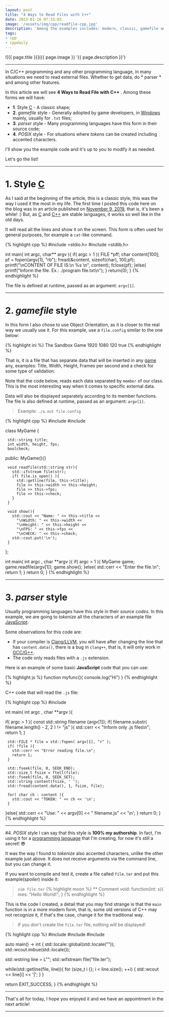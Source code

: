```yaml
---
layout: post
title: "4 Ways to Read Files with C++"
date: 2023-01-16 07:33:03
image: '/assets/img/cpp/readfile-cpp.jpg'
description: 'Among the examples includes: modern, classic, gamefile and parser!'
tags:
- cpp
- cppdaily
---
```


![{{ page.title }}]({{ page.image }} '{{ page.description }}')

---

In C/C++ programming and any other programming language, in many situations we need to read external files. Whether to get data, do * parser * and among other features.

In this article we will see **4 Ways to Read File with C++** . Among these forms we will have:
+ **1**. Style [C](https://terminalroot.com/tags#linguagemc) - A classic shape;
+ **2**. *gamefile* style - Generally adopted by game developers, in [Windows](https://terminalroot.com/tags#windows) mainly, usually for `.txt` files;
+ **3**. *parser* style - Many programming languages have this form in their source code;
+ **4**. *POSIX* style - For situations where *tokens* can be created including accented characters.

I'll show you the example code and it's up to you to modify it as needed.

Let's go the list!

---

# 1. Style [C](https://terminalroot.com/tags#clinguage)
As I said at the beginning of the article, this is a classic style, this was the way I used it the most in my life. The first time I posted this code here on the blog was in an article published on [November 9, 2019](https://terminalroot.com/examples-of-functions-fread-fwrite-remove-and-others-in-c/), that is, it's been a while! :) But, as [C](https://terminalroot.com/tags#clanguage) and [C++](https://terminalroot.com/tags#cpp) are stable languages, it works so well like in the old days.

It will read all the lines and show it on the screen. This form is often used for general purposes, for example a `cat`-like command.

{% highlight cpp %}
#include <stdio.h>
#include <stdlib.h>

int main( int argc, char** argv ){
     if( argc > 1 ){
         FILE *pff;
         char content[100];
         pf = fopen(argv[1], "rb");
         fread(&content, sizeof(char), 100,pf);
         printf("\nCONTENT OF FILE IS:\n %s \n", content);
         fclose(pf);
     }else{
         printf("Inform the file. Ex.: ./program file.txt\n");
     }
     return(0);
}
{% endhighlight %}

The file is defined at runtime, passed as an argument: `argv[1]`.

---

# 2. *gamefile* style
In this form I also chose to use Object Orientation, as it is closer to the real way we usually use it. For this example, use a `file.config` similar to the one below:

{% highlight ini %}
The Sandbox Game
1920 1080
120
true
{% endhighlight %}

That is, it is a file that has separate data that will be inserted in any [game](https://terminalroot.com/tags#games) any, examples: Title, Width, Height, Frames per second and a check for some type of validation.

Note that the code below, reads each data separated by `member` of our class. This is the most interesting way when it comes to specific external data.

Data will also be displayed separately according to its member functions. The file is also defined at runtime, passed as an argument: `argv[1]`.
> Example: `./a.out file.config`

{% highlight cpp %}
#include <iostream>
#include <fstream>

class MyGame {

     std::string title;
     int width, height, fps;
     boolcheck;

   public:
     MyGame(){}

     void readfile(std::string str){
       std::ifstream file(str);
       if( file.is_open() ){
         std::getline(file, this->title);
         file >> this->width >> this->height;
         file >> this->fps;
         file >> this->check;
       }
     }

     void show(){
       std::cout << "Name: " << this->title <<
         "\nWidth: " << this->width <<
         "\nHeight: " << this->height <<
         "\nFPS: " << this->fps <<
         "\nCHECK: " << this->check;
       std::cout.put('\n');
     }
};

int main( int argc , char **argv ){
   if( argc > 1 ){
     MyGame game;
     game.readfile(argv[1]);
     game.show();
   }else{
     std::cerr << "Enter the file.\n";
     return 1;
   }
   return 0;
}
{% endhighlight %}

---

# 3. *parser* style
Usually programming languages have this style in their *source codes*. In this example, we are going to *tokenize* all the characters of an example file [JavaScript](https://terminalroot.com/tags#javascript).

Some observations for this code are:

+ If your compiler is [Clang/LLVM](https://terminalroot.com/how-to-install-binary-clang-on-any-gnu-linux-distro/), you will have after changing the line that has `content.data()`, there is a bug in `clang++`, that is, it will only work in [GCC/G++](https://terminalroot.com/tags#gcc).
+ The code only reads files with a `.js` extension.

Here is an example of some basic **JavaScript** code that you can use:

{% highlight js %}
function myfunc(){
   console.log("Hi")
}
{% endhighlight %}

C++ code that will read the `.js` file:

{% highlight cpp %}
#include <iostream>

int main( int argc , char **argv ){

   if( argc > 1 ){
     const std::string filename {argv[1]};
     if( filename.substr( filename.length() - 2, 2 ) != "js" ){
       std::cerr << "Inform only .js files\n";
       return 1;
     }

     std::FILE * file = std::fopen( argv[1], "r" );
     if( !file ){
       std::cerr << "Error reading file.\n";
       return 1;
     }

     std::fseek(file, 0, SEEK_END);
     std::size_t fsize = ftell(file);
     std::fseek(file, 0, SEEK_SET);
     std::string content(fsize, ' ');
     std::fread(content.data(), 1, fsize, file);

     for( char ch : content ){
       std::cout << "TOKEN: " << ch << '\n';
     }

   }else{
     std::cerr << "Use: " << argv[0] << " filename.js" << '\n';
   }
   return 0;
}
{% endhighlight %}

---

#4. *POSIX* style
I can say that this style is **100% my authorship**. In fact, I'm using it for a [programming language](https://terminalroot.com/hello-world-in-25-programming-languages-proposal-docs-and-links/) that I'm creating, for now it's still a secret! 😎

It was the way I found to *tokenize* also accented characters, unlike the other example just above. It does not receive arguments via the command line, but you can change it.

If you want to compile and test it, create a file called `file.ter` and put this example(*spoiler*) inside it:

> `vim file.ter`
{% highlight moon %}
** Comment
void: function(int: x){
   mes: "Hello World!";
}
{% endhighlight %}

This is the code I created, a detail that you may find strange is that the `main` function is in a more modern form, that is, some old versions of C++ may not recognize it, if that's the case, change it for the traditional way.
> If you don't create the `file.ter` file, nothing will be displayed!

{% highlight cpp %}
#include <iostream>
#include <locale>
#include <fstream>

auto main() -> int {
   std::locale::global(std::locale(""));
   std::wcout.imbue(std::locale());

   std::wstring line = L"";
   std::wifstream file("file.ter");

   while(std::getline(file, line)){
     for (size_t i {}; i < line.size(); ++i) {
       std::wcout << line[i] << '|';
     }
   }

   return EXIT_SUCCESS;
}
{% endhighlight %}

---

That's all for today, I hope you enjoyed it and we have an appointment in the next article!

---
